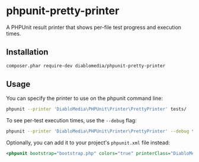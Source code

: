 # phpunit-pretty-printer
A PHPUnit result printer that shows per-file test progress and execution times.

## Installation

```bash
composer.phar require-dev diablomedia/phpunit-pretty-printer
```

## Usage

You can specify the printer to use on the phpunit command line:

```bash
phpunit --printer 'DiabloMedia\PHPUnit\Printer\PrettyPrinter' tests/
```

To see per-test execution times, use the `--debug` flag:

```bash
phpunit --printer 'DiabloMedia\PHPUnit\Printer\PrettyPrinter' --debug tests/
```

Optionally, you can add it to your project's `phpunit.xml` file instead:

```xml
<phpunit bootstrap="bootstrap.php" colors="true" printerClass="DiabloMedia\PHPUnit\Printer\PrettyPrinter">
```

